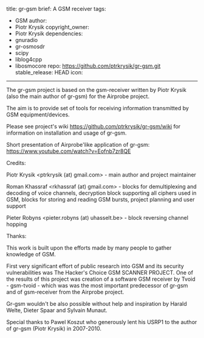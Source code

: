 title: gr-gsm
brief: A GSM receiver
tags:
  - GSM
author:
  - Piotr Krysik
copyright_owner:
  - Piotr Krysik
dependencies:
  - gnuradio
  - gr-osmosdr
  - scipy
  - liblog4cpp
  - libosmocore
repo: https://github.com/ptrkrysik/gr-gsm.git
stable_release: HEAD
icon:
---

The gr-gsm project is based on the gsm-receiver written by Piotr Krysik (also the main author of gr-gsm) for the Airprobe project.

The aim is to provide set of tools for receiving information transmitted by GSM equipment/devices.

Please see project's wiki https://github.com/ptrkrysik/gr-gsm/wiki for information on installation and usage of gr-gsm.

Short presentation of Airprobe'like application of gr-gsm: https://www.youtube.com/watch?v=Eofnb7zr8QE

Credits:

Piotr Krysik <ptrkrysik (at) gmail.com> - main author and project maintainer

Roman Khassraf <rkhassraf (at) gmail.com> - blocks for demultiplexing and decoding of voice channels, decryption block supporting all ciphers used in GSM, blocks for storing and reading GSM bursts, project planning and user support

Pieter Robyns <pieter.robyns (at) uhasselt.be> - block reversing channel hopping

Thanks:

This work is built upon the efforts made by many people to gather knowledge of GSM.

First very significant effort of public research into GSM and its security vulnerabilities was The Hacker's Choice GSM SCANNER PROJECT. One of the results of this project was creation of a software GSM receiver by Tvoid - gsm-tvoid - which was was the most important predecessor of gr-gsm and of gsm-receiver from the Airprobe project.

Gr-gsm wouldn't be also possible without help and inspiration by Harald Welte, Dieter Spaar and Sylvain Munaut.

Special thanks to Pawel Koszut who generously lent his USRP1 to the author of gr-gsm (Piotr Krysik) in 2007-2010.
